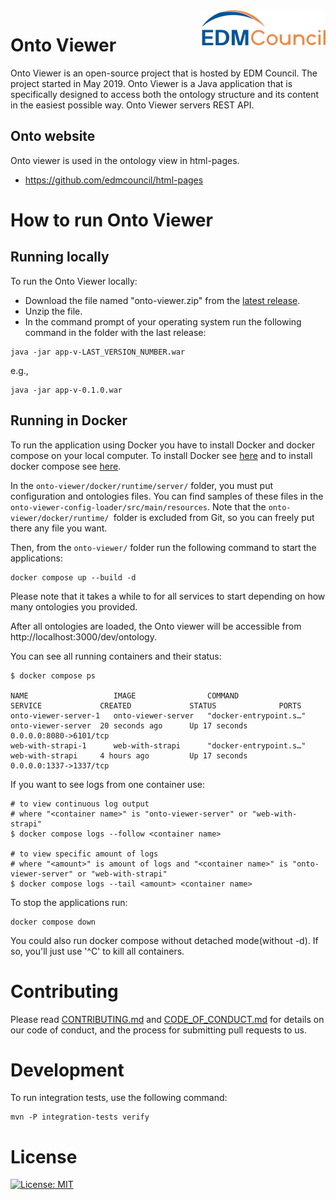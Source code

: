 <img src="https://github.com/edmcouncil/html-pages/raw/develop/general/assets/img/EDM-council-RGB_200w.png" width="200" align="right"/>

# Onto Viewer

Onto Viewer is an open-source project that is hosted by EDM Council. The project started in May 2019. Onto Viewer is a Java application that is specifically designed to access both the ontology structure and its content in the easiest possible way. Onto Viewer servers REST API.

## Onto website
Onto viewer is used in the ontology view in html-pages.

* https://github.com/edmcouncil/html-pages


# How to run Onto Viewer

## Running locally

To run the Onto Viewer locally: 

* Download the file named "onto-viewer.zip" from the [latest release](https://github.com/edmcouncil/onto-viewer/releases). 
* Unzip the file. 
* In the command prompt of your operating system run the following command in the folder with the last release: 

```
java -jar app-v-LAST_VERSION_NUMBER.war
```
e.g.,

```
java -jar app-v-0.1.0.war
```



 ## Running in Docker


To run the application using Docker you have to install Docker and docker compose on your local computer.  To install Docker see [here](https://docs.docker.com/get-docker/) and to install docker compose see [here](https://docs.docker.com/compose/install/). 

 In the `onto-viewer/docker/runtime/server/` folder, you must put configuration and ontologies files. You can find samples of these files in the `onto-viewer-config-loader/src/main/resources`. Note that the `onto-viewer/docker/runtime/ `folder is excluded from Git, so you can freely put there any file you want.

Then, from the `onto-viewer/` folder run the following command to start the applications:

```
docker compose up --build -d
```

Please note that it takes a while to for all services to start depending on how many ontologies you provided.

After all ontologies are loaded, the Onto viewer will be accessible from http://localhost:3000/dev/ontology. 


You can see all running containers and their status:

```
$ docker compose ps

NAME                   IMAGE                COMMAND                  SERVICE             CREATED             STATUS              PORTS
onto-viewer-server-1   onto-viewer-server   "docker-entrypoint.s…"   onto-viewer-server  20 seconds ago      Up 17 seconds       0.0.0.0:8080->6101/tcp
web-with-strapi-1      web-with-strapi      "docker-entrypoint.s…"   web-with-strapi     4 hours ago         Up 17 seconds       0.0.0.0:1337->1337/tcp
```

If you want to see logs from one container use:

```
# to view continuous log output
# where "<container name>" is "onto-viewer-server" or "web-with-strapi"
$ docker compose logs --follow <container name> 

# to view specific amount of logs
# where "<amount>" is amount of logs and "<container name>" is "onto-viewer-server" or "web-with-strapi"
$ docker compose logs --tail <amount> <container name>
```

To stop the applications run:

```
docker compose down
```

You could also run docker compose without detached mode(without -d). If so, you'll just use '^C' to kill all containers.


# Contributing
Please read [CONTRIBUTING.md](CONTRIBUTING.md) and [CODE_OF_CONDUCT.md](CODE_OF_CONDUCT.md) for details on our code of conduct, and the process for submitting pull requests to us.


# Development

To run integration tests, use the following command:

```shell
mvn -P integration-tests verify
```


# License
[![License: MIT](https://img.shields.io/badge/License-MIT-yellow.svg)](LICENSE)


<!--
 # Release notes

Please read [CHANGELOG.md](CHANGELOG.md) for details.
 -->

